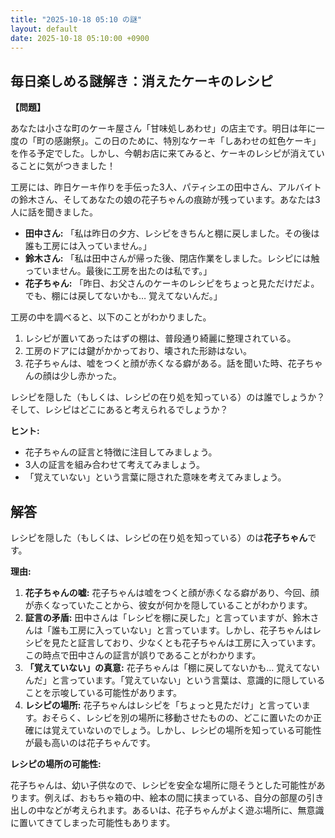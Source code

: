 ```yaml
---
title: "2025-10-18 05:10 の謎"
layout: default
date: 2025-10-18 05:10:00 +0900
---
```

## 毎日楽しめる謎解き：消えたケーキのレシピ

**【問題】**

あなたは小さな町のケーキ屋さん「甘味処しあわせ」の店主です。明日は年に一度の「町の感謝祭」。この日のために、特別なケーキ「しあわせの虹色ケーキ」を作る予定でした。しかし、今朝お店に来てみると、ケーキのレシピが消えていることに気がつきました！

工房には、昨日ケーキ作りを手伝った3人、パティシエの田中さん、アルバイトの鈴木さん、そしてあなたの娘の花子ちゃんの痕跡が残っています。あなたは3人に話を聞きました。

*   **田中さん:** 「私は昨日の夕方、レシピをきちんと棚に戻しました。その後は誰も工房には入っていません。」
*   **鈴木さん:** 「私は田中さんが帰った後、閉店作業をしました。レシピには触っていません。最後に工房を出たのは私です。」
*   **花子ちゃん:** 「昨日、お父さんのケーキのレシピをちょっと見ただけだよ。でも、棚には戻してないかも… 覚えてないんだ。」

工房の中を調べると、以下のことがわかりました。

1.  レシピが置いてあったはずの棚は、普段通り綺麗に整理されている。
2.  工房のドアには鍵がかかっており、壊された形跡はない。
3.  花子ちゃんは、嘘をつくと顔が赤くなる癖がある。話を聞いた時、花子ちゃんの顔は少し赤かった。

レシピを隠した（もしくは、レシピの在り処を知っている）のは誰でしょうか？そして、レシピはどこにあると考えられるでしょうか？

**ヒント:**

*   花子ちゃんの証言と特徴に注目してみましょう。
*   3人の証言を組み合わせて考えてみましょう。
*   「覚えていない」という言葉に隠された意味を考えてみましょう。

## 解答

レシピを隠した（もしくは、レシピの在り処を知っている）のは**花子ちゃん**です。

**理由:**

1.  **花子ちゃんの嘘:** 花子ちゃんは嘘をつくと顔が赤くなる癖があり、今回、顔が赤くなっていたことから、彼女が何かを隠していることがわかります。
2.  **証言の矛盾:** 田中さんは「レシピを棚に戻した」と言っていますが、鈴木さんは「誰も工房に入っていない」と言っています。しかし、花子ちゃんはレシピを見たと証言しており、少なくとも花子ちゃんは工房に入っています。この時点で田中さんの証言が誤りであることがわかります。
3.  **「覚えていない」の真意:** 花子ちゃんは「棚に戻してないかも… 覚えてないんだ」と言っています。「覚えていない」という言葉は、意識的に隠していることを示唆している可能性があります。
4.  **レシピの場所:** 花子ちゃんはレシピを「ちょっと見ただけ」と言っています。おそらく、レシピを別の場所に移動させたものの、どこに置いたのか正確には覚えていないのでしょう。しかし、レシピの場所を知っている可能性が最も高いのは花子ちゃんです。

**レシピの場所の可能性:**

花子ちゃんは、幼い子供なので、レシピを安全な場所に隠そうとした可能性があります。例えば、おもちゃ箱の中、絵本の間に挟まっている、自分の部屋の引き出しの中などが考えられます。あるいは、花子ちゃんがよく遊ぶ場所に、無意識に置いてきてしまった可能性もあります。

